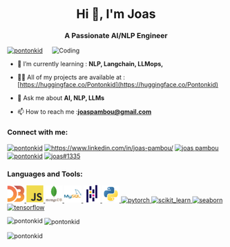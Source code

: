 <h1 align="center">Hi 👋, I'm Joas</h1>
<h3 align="center">A Passionate AI/NLP Engineer</h3>
<img align="right" alt="Coding" width="400" src="https://cdn.dribbble.com/users/1019864/screenshots/3079099/media/6926dbbe73b43f4ec5fe67c721489033.gif">

<p align="left"> <a href="https://twitter.com/pontonkid" target="blank"><img src="https://img.shields.io/twitter/follow/pontonkid?logo=twitter&style=for-the-badge" alt="pontonkid" /></a> </p>

- 🌱 I’m currently learning : **NLP, Langchain, LLMops,**

- 👨‍💻 All of my projects are available at : [https://huggingface.co/Pontonkid](https://huggingface.co/Pontonkid)

- 💬 Ask me about **AI, NLP, LLMs**

- 📫 How to reach me :**joaspambou@gmail.com**

<h3 align="left">Connect with me:</h3>
<p align="left">
<a href="https://twitter.com/pontonkid" target="blank"><img align="center" src="https://raw.githubusercontent.com/rahuldkjain/github-profile-readme-generator/master/src/images/icons/Social/twitter.svg" alt="pontonkid" height="30" width="40" /></a>
<a href="https://linkedin.com/in/https://www.linkedin.com/in/joas-pambou/" target="blank"><img align="center" src="https://raw.githubusercontent.com/rahuldkjain/github-profile-readme-generator/master/src/images/icons/Social/linked-in-alt.svg" alt="https://www.linkedin.com/in/joas-pambou/" height="30" width="40" /></a>
<a href="https://kaggle.com/joas pambou" target="blank"><img align="center" src="https://raw.githubusercontent.com/rahuldkjain/github-profile-readme-generator/master/src/images/icons/Social/kaggle.svg" alt="joas pambou" height="30" width="40" /></a>
<a href="https://hashnode.com/pontonkid" target="blank"><img align="center" src="https://raw.githubusercontent.com/rahuldkjain/github-profile-readme-generator/master/src/images/icons/Social/hashnode.svg" alt="pontonkid" height="30" width="40" /></a>
<a href="https://discord.gg/joas#1335" target="blank"><img align="center" src="https://raw.githubusercontent.com/rahuldkjain/github-profile-readme-generator/master/src/images/icons/Social/discord.svg" alt="joas#1335" height="30" width="40" /></a>
</p>

<h3 align="left">Languages and Tools:</h3>
<p align="left"> <a href="https://d3js.org/" target="_blank" rel="noreferrer"> <img src="https://raw.githubusercontent.com/devicons/devicon/master/icons/d3js/d3js-original.svg" alt="d3js" width="40" height="40"/> </a> <a href="https://developer.mozilla.org/en-US/docs/Web/JavaScript" target="_blank" rel="noreferrer"> <img src="https://raw.githubusercontent.com/devicons/devicon/master/icons/javascript/javascript-original.svg" alt="javascript" width="40" height="40"/> </a> <a href="https://www.mongodb.com/" target="_blank" rel="noreferrer"> <img src="https://raw.githubusercontent.com/devicons/devicon/master/icons/mongodb/mongodb-original-wordmark.svg" alt="mongodb" width="40" height="40"/> </a> <a href="https://www.mysql.com/" target="_blank" rel="noreferrer"> <img src="https://raw.githubusercontent.com/devicons/devicon/master/icons/mysql/mysql-original-wordmark.svg" alt="mysql" width="40" height="40"/> </a> <a href="https://pandas.pydata.org/" target="_blank" rel="noreferrer"> <img src="https://raw.githubusercontent.com/devicons/devicon/2ae2a900d2f041da66e950e4d48052658d850630/icons/pandas/pandas-original.svg" alt="pandas" width="40" height="40"/> </a> <a href="https://www.python.org" target="_blank" rel="noreferrer"> <img src="https://raw.githubusercontent.com/devicons/devicon/master/icons/python/python-original.svg" alt="python" width="40" height="40"/> </a> <a href="https://pytorch.org/" target="_blank" rel="noreferrer"> <img src="https://www.vectorlogo.zone/logos/pytorch/pytorch-icon.svg" alt="pytorch" width="40" height="40"/> </a> <a href="https://scikit-learn.org/" target="_blank" rel="noreferrer"> <img src="https://upload.wikimedia.org/wikipedia/commons/0/05/Scikit_learn_logo_small.svg" alt="scikit_learn" width="40" height="40"/> </a> <a href="https://seaborn.pydata.org/" target="_blank" rel="noreferrer"> <img src="https://seaborn.pydata.org/_images/logo-mark-lightbg.svg" alt="seaborn" width="40" height="40"/> </a> <a href="https://www.tensorflow.org" target="_blank" rel="noreferrer"> <img src="https://www.vectorlogo.zone/logos/tensorflow/tensorflow-icon.svg" alt="tensorflow" width="40" height="40"/> </a> </p>

<p><img align="left" src="https://github-readme-stats.vercel.app/api/top-langs?username=pontonkid&show_icons=true&locale=en&layout=compact" alt="pontonkid" /></p>

<p>&nbsp;<img align="center" src="https://github-readme-stats.vercel.app/api?username=pontonkid&show_icons=true&locale=en" alt="pontonkid" /></p>

<p><img align="center" src="https://github-readme-streak-stats.herokuapp.com/?user=pontonkid&" alt="pontonkid" /></p>

